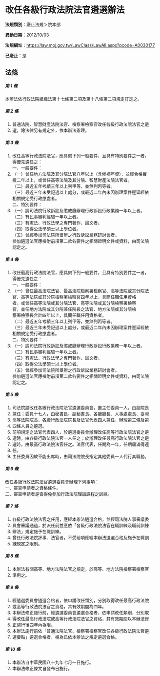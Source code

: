 # 改任各級行政法院法官遴選辦法

**法規類別**：廢止法規＞院本部

**異動日期**：2012/10/03  

**法規網址**：https://law.moj.gov.tw/LawClass/LawAll.aspx?pcode=A0030177

**已廢止**：是



## 法條
##### 第 1 條
本辦法依行政法院組織法第十七條第二項及第十八條第二項規定訂定之。

##### 第 2 條
1. 普通法院、智慧財產法院法官、檢察署檢察官改任各級行政法院法官之遴
1. 選，除法律另有規定外，依本辦法辦理。

##### 第 3 條
1. 改任高等行政法院法官，應具備下列一般要件，且具有特別要件之一者，  
得優先遴任之：  
一、一般要件：
1. （一）曾任地方法院及其分院法官八年以上（含候補年資），並經合格實  
      授二年以上，或曾任高等法院及其分院、智慧財產法院法官者。  
（二）最近五年考績三年以上列甲等，並無列丙等者。  
（三）最近三年未受記過以上處分，或最近二年內未因辦理案件遲延經依  
      相關規定受行政懲處者。  
二、特別要件：
1. （一）調司法院行政訴訟及懲戒廳辦理行政訴訟行政業務一年以上者。  
（二）有民事審判經驗一年以上者。  
（三）有憲法、行政法學之專門著作、論文者。  
（四）取得公法學碩士以上學位者。  
（五）曾經參加司法院所舉辦之行政訴訟業務研討會者。  
參加遴選法官應檢附前項第二款各要件之相關證明文件或資料，由司法院  
認定之。

##### 第 4 條
1. 改任最高行政法院法官，應具備下列一般要件，且具有特別要件之一者，  
得優先遴任之：  
一、一般要件：
1. （一）曾任最高法院法官、最高法院檢察署檢察官、高等法院或其分院法  
      官、高等法院或其分院檢察署檢察官四年以上，具簡任職任用資格  
      者。或曾任高等法院或其分院法官、高等法院或其分院檢察署檢察  
      官，並任地方法院或其分院兼任院長之法官、地方法院或其分院檢  
      察署檢察長合計四年以上，具簡任職任用資格者。  
（二）最近五年考績三年以上列甲等，並無列丙等者。  
（三）最近三年未受記過以上處分，或最近二年內未因辦理案件遲延經依  
      相關規定受行政懲處者。  
二、特別要件：
1. （一）調司法院行政訴訟及懲戒廳辦理行政訴訟行政業務一年以上者。  
（二）有民事審判經驗一年以上者。  
（三）有憲法、行政法學之專門著作、論文者。  
（四）取得公法學碩士以上學位者。  
（五）曾經參加司法院所舉辦之行政訴訟業務研討會者。  
參加遴選法官應檢附前項第二款各要件之相關證明文件或資料，由司法院  
認定之。

##### 第 5 條
1. 司法院設改任各級行政法院法官遴選委員會，置主任委員一人，由副院長
1. 兼任；委員十七人，由秘書長、副秘書長、各廳廳長、人事處處長、臺灣
1. 高等法院院長、各級行政法院院長及法官代表四人兼任，辦理第三條及第
1. 四條人員之遴選。
1. 前項規定之法官代表四人，於遴選委員會辦理改任高等行政法院法官之遴
1. 選時，由各級行政法院法官一人任之；於辦理改任最高行政法院法官之遴
1. 選時，由最高行政法院法官任之。法官代表，任期為一年，任期屆滿得連
1. 任。
1. 主任委員因故不能出席時，由司法院院長指定其他委員一人代行其職務。

##### 第 6 條
改任各級行政法院法官遴選委員會辦理下列事項：  
一、審查申請者之資格條件。  
二、審查申請者是否得免參加行政法院理論課程之訓練。  

##### 第 7 條
1. 各級行政法院法官之任用，應經本辦法遴選合格，並經司法院人事審議委
1. 員會審議通過，於派任前並應依「各級行政法院法官在職訓練及職前訓練
1. 辦法」規定施予在職訓練。
1. 曾任行政法院評事、法官者，不受前項應經本辦法遴選合格及施予在職訓
1. 練規定之限制。

##### 第 8 條
1. 本辦法有關高等、地方法院法官之規定，於高等、地方法院檢察署檢察官
1. 準用之。

##### 第 9 條
1. 經遴選委員會遴選合格者，依申請改任類別，分別取得改任最高行政法院
1. 或高等行政法院法官之資格，其有效期間為四年。
1. 本辦法修正施行前，經遴選委員會遴選合格者，依申請改任類別，分別取
1. 得改任最高行政法院或高等行政法院法官之資格，其有效期間以本辦法修
1. 正施行後四年內為限。
1. 本辦法施行前依「普通法院法官、檢察署檢察官改任各級行政法院法官遴
1. 選要點」遴選合格者，視為已依本辦法之規定遴選合格。

##### 第 10 條
1. 本辦法自中華民國八十九年七月一日施行。
1. 本辦法修正條文自發布日施行。



